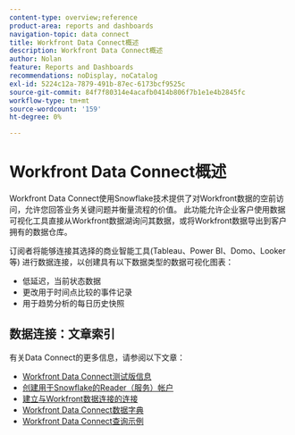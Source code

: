 ```yaml
---
content-type: overview;reference
product-area: reports and dashboards
navigation-topic: data connect
title: Workfront Data Connect概述
description: Workfront Data Connect概述
author: Nolan
feature: Reports and Dashboards
recommendations: noDisplay, noCatalog
exl-id: 5224c12a-7879-491b-87ec-6173bcf9525c
source-git-commit: 84f7f80314e4acafb0414b806f7b1e1e4b2845fc
workflow-type: tm+mt
source-wordcount: '159'
ht-degree: 0%

---
```


# Workfront Data Connect概述

Workfront Data Connect使用Snowflake技术提供了对Workfront数据的空前访问，允许您回答业务关键问题并衡量流程的价值。 此功能允许企业客户使用数据可视化工具直接从Workfront数据湖询问其数据，或将Workfront数据导出到客户拥有的数据仓库。

订阅者将能够连接其选择的商业智能工具(Tableau、Power BI、Domo、Looker等) 进行数据连接，以创建具有以下数据类型的数据可视化图表：

* 低延迟，当前状态数据
* 更改用于时间点比较的事件记录
* 用于趋势分析的每日历史快照

## 数据连接：文章索引

有关Data Connect的更多信息，请参阅以下文章：

* [Workfront Data Connect测试版信息](/help/quicksilver/product-announcements/betas/data-lake-beta/data-lake-beta-information.md)
* [创建用于Snowflake的Reader（服务）帐户](/help/quicksilver/reports-and-dashboards/data-lake/create-a-reader-account.md)
* [建立与Workfront数据连接的连接](/help/quicksilver/reports-and-dashboards/data-lake/share-data-externally.md)
* [Workfront Data Connect数据字典](/help/quicksilver/reports-and-dashboards/data-lake/data-dictionary.md)
* [Workfront Data Connect查询示例](/help/quicksilver/reports-and-dashboards/data-lake/basic-query-examples.md)
